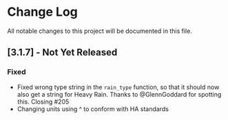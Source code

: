 # Change Log

All notable changes to this project will be documented in this file.

## [3.1.7] - Not Yet Released

### Fixed

- Fixed wrong type string in the `rain_type` function, so that it should now also get a string for Heavy Rain. Thanks to @GlennGoddard for spotting this. Closing #205
- Changing units using ^ to conform with HA standards
